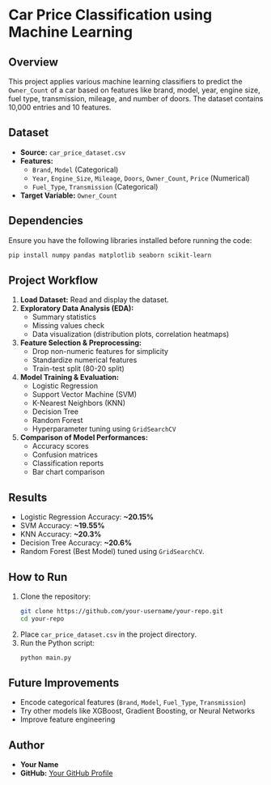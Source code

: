 # Car Price Classification using Machine Learning

## Overview
This project applies various machine learning classifiers to predict the `Owner_Count` of a car based on features like brand, model, year, engine size, fuel type, transmission, mileage, and number of doors. The dataset contains 10,000 entries and 10 features.

## Dataset
- **Source:** `car_price_dataset.csv`
- **Features:**
  - `Brand`, `Model` (Categorical)
  - `Year`, `Engine_Size`, `Mileage`, `Doors`, `Owner_Count`, `Price` (Numerical)
  - `Fuel_Type`, `Transmission` (Categorical)
- **Target Variable:** `Owner_Count`

## Dependencies
Ensure you have the following libraries installed before running the code:
```bash
pip install numpy pandas matplotlib seaborn scikit-learn
```

## Project Workflow
1. **Load Dataset:** Read and display the dataset.
2. **Exploratory Data Analysis (EDA):**
   - Summary statistics
   - Missing values check
   - Data visualization (distribution plots, correlation heatmaps)
3. **Feature Selection & Preprocessing:**
   - Drop non-numeric features for simplicity
   - Standardize numerical features
   - Train-test split (80-20 split)
4. **Model Training & Evaluation:**
   - Logistic Regression
   - Support Vector Machine (SVM)
   - K-Nearest Neighbors (KNN)
   - Decision Tree
   - Random Forest
   - Hyperparameter tuning using `GridSearchCV`
5. **Comparison of Model Performances:**
   - Accuracy scores
   - Confusion matrices
   - Classification reports
   - Bar chart comparison

## Results
- Logistic Regression Accuracy: **~20.15%**
- SVM Accuracy: **~19.55%**
- KNN Accuracy: **~20.3%**
- Decision Tree Accuracy: **~20.6%**
- Random Forest (Best Model) tuned using `GridSearchCV`.

## How to Run
1. Clone the repository:
   ```bash
   git clone https://github.com/your-username/your-repo.git
   cd your-repo
   ```
2. Place `car_price_dataset.csv` in the project directory.
3. Run the Python script:
   ```bash
   python main.py
   ```

## Future Improvements
- Encode categorical features (`Brand`, `Model`, `Fuel_Type`, `Transmission`)
- Try other models like XGBoost, Gradient Boosting, or Neural Networks
- Improve feature engineering

## Author
- **Your Name**
- **GitHub:** [Your GitHub Profile](https://github.com/Sagar-S-R)


